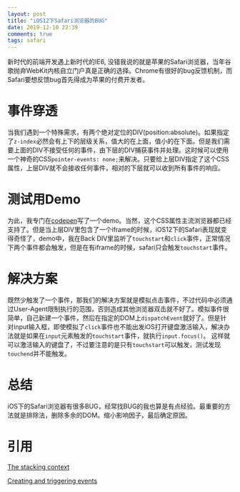 ```yaml
---
layout: post
title: "iOS12下Safari浏览器的BUG"
date: 2019-12-10 22:39
comments: true
tags: safari
---
```


新时代的前端开发遇上新时代的IE6, 没错我说的就是苹果的Safari浏览器，当年谷歌抛弃WebKit内核自立门户真是正确的选择。Chrome有很好的bug反馈机制，而Safari要想反馈bug首先得成为苹果的付费开发者。

# 事件穿透

当我们遇到一个特殊需求，有两个绝对定位的DIV(position:absolute)。如果指定了`z-index`必然会有上下的层级关系，值大的在上面，值小的在下面。但是我们需要上面的DIV不接受任何的事件，由下层的DIV捕获事件并处理。这时候可以使用一个神奇的CSS`pointer-events: none;`来解决。只要给上层DIV指定了这个CSS属性，上层DIV就不会接收任何事件，相对的下层就可以收到所有事件的响应。

# 测试用Demo

为此，我专门在[codepen](https://codepen.io/acgotaku/pen/LYEpdWZ)写了一个demo。当然，这个CSS属性主流浏览器都已经支持了。但是当上层DIV里包含了一个iframe的时候，iOS12下的Safari表现就变得奇怪了，demo中，我在Back DIV里监听了`touchstart`和`click`事件，正常情况下两个事件都会触发，但是在有iframe的时候，safari只会触发`touchstart`事件。

# 解决方案

既然少触发了一个事件，那我们的解决方案就是模拟点击事件，不过代码中必须通过User-Agent限制执行的范围，否则造成其他浏览器双击就不好了。模拟事件很简单，自己新建一个事件，然后在指定的DOM上`dispatchEvent`就好了。但是针对input输入框，即使模拟了`click`事件也不能出发iOS打开键盘激活输入，解决办法就是如果在`input`元素触发的`touchstart`事件，就执行`input.focus()`。
这样就可以激活输入的键盘了，不过要注意的是只有`touchstart`可以触发，测试发现`touchend`并不能触发。

# 总结

iOS下的Safari浏览器有很多BUG，经常找BUG的我也算是有点经验。最重要的方法就是排除法，删除多余的DOM。缩小影响因子，最后确定原因。

# 引用

[The stacking context](https://developer.mozilla.org/en-US/docs/Web/CSS/CSS_Positioning/Understanding_z_index/The_stacking_context)

[Creating and triggering events](https://developer.mozilla.org/en-US/docs/Web/Guide/Events/Creating_and_triggering_events)
